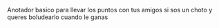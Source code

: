 Anotador basico para llevar los puntos con tus amigos si sos un choto y queres boludearlo cuando le ganas
